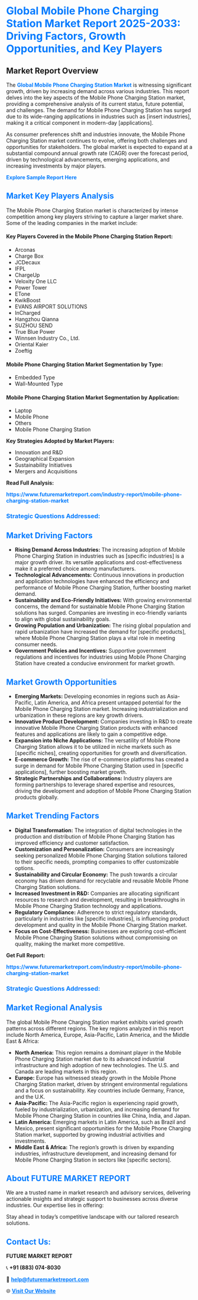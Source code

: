 <h1 style="color: #007BFF;">Global Mobile Phone Charging Station Market Report 2025-2033: Driving Factors, Growth Opportunities, and Key Players</h1>

<section id="overview">
<h2>Market Report Overview</h2>
<p>The <a href="https://www.futuremarketreport.com/industry-report/mobile-phone-charging-station-market" style="color: #007BFF; text-decoration: none;"><strong>Global Mobile Phone Charging Station Market</strong></a> is witnessing significant growth, driven by increasing demand across various industries. This report delves into the key aspects of the Mobile Phone Charging Station market, providing a comprehensive analysis of its current status, future potential, and challenges. The demand for Mobile Phone Charging Station has surged due to its wide-ranging applications in industries such as [insert industries], making it a critical component in modern-day [applications].</p>
<p>As consumer preferences shift and industries innovate, the Mobile Phone Charging Station market continues to evolve, offering both challenges and opportunities for stakeholders. The global market is expected to expand at a substantial compound annual growth rate (CAGR) over the forecast period, driven by technological advancements, emerging applications, and increasing investments by major players.</p>
</section>

<section id="overview">
<p><a href="https://www.futuremarketreport.com/request-sample/reportId=124439" style="color: #007BFF; text-decoration: none;"><strong>Explore Sample Report Here</strong></a></p>
</section>

<section id="key-players">
<h2 style="color: #007BFF;">Market Key Players Analysis</h2>
<p>The Mobile Phone Charging Station market is characterized by intense competition among key players striving to capture a larger market share. Some of the leading companies in the market include:</p>
<h4>Key Players Covered in the Mobile Phone Charging Station Report:</h4>
<ul><li>Arconas</li><li>Charge Box</li><li>JCDecaux</li><li>IFPL</li><li>ChargeUp</li><li>Veloxity One LLC</li><li>Power Tower</li><li>ETone</li><li>KwikBoost</li><li>EVANS AIRPORT SOLUTIONS</li><li>InCharged</li><li>Hangzhou Qianna</li><li>SUZHOU SEND</li><li>True Blue Power</li><li>Winnsen Industry Co., Ltd.</li><li>Oriental Kaier</li><li>Zoeftig</li></ul>
<h4>Mobile Phone Charging Station Market Segmentation by Type:</h4>
<ul><li>Embedded Type</li><li>Wall-Mounted Type</li></ul>

<h4>Mobile Phone Charging Station Market Segmentation by Application:</h4>
<ul><li>Laptop</li><li>Mobile Phone</li><li>Others</li><li>Mobile Phone Charging Station</li></ul>
<p><strong>Key Strategies Adopted by Market Players:</strong></p>
<ul>
<li>Innovation and R&D</li>
<li>Geographical Expansion</li>
<li>Sustainability Initiatives</li>
<li>Mergers and Acquisitions</li>
</ul>
</section>

<section>
<p><strong>Read Full Analysis: </strong></p><a href="https://www.futuremarketreport.com/industry-report/mobile-phone-charging-station-market" style="color: #007BFF; text-decoration: none;"><strong>https://www.futuremarketreport.com/industry-report/mobile-phone-charging-station-market</strong></a>
<h3 style="color: #007BFF;">Strategic Questions Addressed:</h3>
</section>

<section id="driving-factors">
<h2 style="color: #007BFF;">Market Driving Factors</h2>
<ul>
<li><strong>Rising Demand Across Industries:</strong> The increasing adoption of Mobile Phone Charging Station in industries such as [specific industries] is a major growth driver. Its versatile applications and cost-effectiveness make it a preferred choice among manufacturers.</li>
<li><strong>Technological Advancements:</strong> Continuous innovations in production and application technologies have enhanced the efficiency and performance of Mobile Phone Charging Station, further boosting market demand.</li>
<li><strong>Sustainability and Eco-Friendly Initiatives:</strong> With growing environmental concerns, the demand for sustainable Mobile Phone Charging Station solutions has surged. Companies are investing in eco-friendly variants to align with global sustainability goals.</li>
<li><strong>Growing Population and Urbanization:</strong> The rising global population and rapid urbanization have increased the demand for [specific products], where Mobile Phone Charging Station plays a vital role in meeting consumer needs.</li>
<li><strong>Government Policies and Incentives:</strong> Supportive government regulations and incentives for industries using Mobile Phone Charging Station have created a conducive environment for market growth.</li>
</ul>
</section>

<section id="growth-opportunities">
<h2 style="color: #007BFF;">Market Growth Opportunities</h2>
<ul>
<li><strong>Emerging Markets:</strong> Developing economies in regions such as Asia-Pacific, Latin America, and Africa present untapped potential for the Mobile Phone Charging Station market. Increasing industrialization and urbanization in these regions are key growth drivers.</li>
<li><strong>Innovative Product Development:</strong> Companies investing in R&D to create innovative Mobile Phone Charging Station products with enhanced features and applications are likely to gain a competitive edge.</li>
<li><strong>Expansion into Niche Applications:</strong> The versatility of Mobile Phone Charging Station allows it to be utilized in niche markets such as [specific niches], creating opportunities for growth and diversification.</li>
<li><strong>E-commerce Growth:</strong> The rise of e-commerce platforms has created a surge in demand for Mobile Phone Charging Station used in [specific applications], further boosting market growth.</li>
<li><strong>Strategic Partnerships and Collaborations:</strong> Industry players are forming partnerships to leverage shared expertise and resources, driving the development and adoption of Mobile Phone Charging Station products globally.</li>
</ul>
</section>

<section id="trending-factors">
<h2 style="color: #007BFF;">Market Trending Factors</h2>
<ul>
<li><strong>Digital Transformation:</strong> The integration of digital technologies in the production and distribution of Mobile Phone Charging Station has improved efficiency and customer satisfaction.</li>
<li><strong>Customization and Personalization:</strong> Consumers are increasingly seeking personalized Mobile Phone Charging Station solutions tailored to their specific needs, prompting companies to offer customizable options.</li>
<li><strong>Sustainability and Circular Economy:</strong> The push towards a circular economy has driven demand for recyclable and reusable Mobile Phone Charging Station solutions.</li>
<li><strong>Increased Investment in R&D:</strong> Companies are allocating significant resources to research and development, resulting in breakthroughs in Mobile Phone Charging Station technology and applications.</li>
<li><strong>Regulatory Compliance:</strong> Adherence to strict regulatory standards, particularly in industries like [specific industries], is influencing product development and quality in the Mobile Phone Charging Station market.</li>
<li><strong>Focus on Cost-Effectiveness:</strong> Businesses are exploring cost-efficient Mobile Phone Charging Station solutions without compromising on quality, making the market more competitive.</li>
</ul>
</section>

<section>
<p><strong>Get Full Report: </strong></p><a href="https://www.futuremarketreport.com/industry-report/mobile-phone-charging-station-market" style="color: #007BFF; text-decoration: none;"><strong>https://www.futuremarketreport.com/industry-report/mobile-phone-charging-station-market</strong></a>
<h3 style="color: #007BFF;">Strategic Questions Addressed:</h3>
</section>


<section id="regional-analysis">
<h2 style="color: #007BFF;">Market Regional Analysis</h2>
<p>The global Mobile Phone Charging Station market exhibits varied growth patterns across different regions. The key regions analyzed in this report include North America, Europe, Asia-Pacific, Latin America, and the Middle East & Africa:</p>
<ul>
<li><strong>North America:</strong> This region remains a dominant player in the Mobile Phone Charging Station market due to its advanced industrial infrastructure and high adoption of new technologies. The U.S. and Canada are leading markets in this region.</li>
<li><strong>Europe:</strong> Europe has witnessed steady growth in the Mobile Phone Charging Station market, driven by stringent environmental regulations and a focus on sustainability. Key countries include Germany, France, and the U.K.</li>
<li><strong>Asia-Pacific:</strong> The Asia-Pacific region is experiencing rapid growth, fueled by industrialization, urbanization, and increasing demand for Mobile Phone Charging Station in countries like China, India, and Japan.</li>
<li><strong>Latin America:</strong> Emerging markets in Latin America, such as Brazil and Mexico, present significant opportunities for the Mobile Phone Charging Station market, supported by growing industrial activities and investments.</li>
<li><strong>Middle East & Africa:</strong> The region’s growth is driven by expanding industries, infrastructure development, and increasing demand for Mobile Phone Charging Station in sectors like [specific sectors].</li>
</ul>
</section>

<footer>
<h2 style="color: #007BFF;">About FUTURE MARKET REPORT</h2>
<p>We are a trusted name in market research and advisory services, delivering actionable insights and strategic support to businesses across diverse industries. Our expertise lies in offering:</p>

<p>Stay ahead in today’s competitive landscape with our tailored research solutions.</p>

<h2 style="color: #007BFF;">Contact Us:</h2>
<p><strong>FUTURE MARKET REPORT</strong></p>
<p>📞 <strong>+91 (883) 074-8030</strong></p>
<p>📧 <strong><a href="mailto:help@futuremarketreport.com" style="color: #007BFF;">help@futuremarketreport.com</a></strong></p>
<p>🌐 <strong><a href="https://www.futuremarketreport.com/" style="color: #007BFF;">Visit Our Website</a></strong></p>
</footer>
